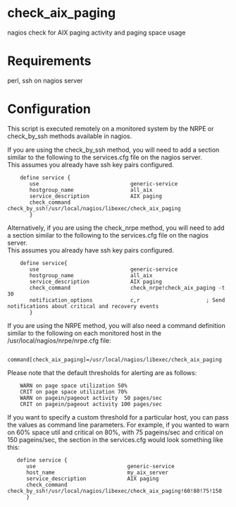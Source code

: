 # check_aix_paging
nagios check for AIX paging activity and paging space usage

# Requirements
perl, ssh on nagios server

# Configuration

This script is executed remotely on a monitored system by the NRPE or check_by_ssh methods available in nagios.  

If you are using the check_by_ssh method, you will need to add a section similar to the following to the services.cfg file on the nagios server.  
This assumes you already have ssh key pairs configured.
```
    define service {
       use                             generic-service
       hostgroup_name                  all_aix
       service_description             AIX paging
       check_command                   check_by_ssh!/usr/local/nagios/libexec/check_aix_paging
       }
```

Alternatively, if you are using the check_nrpe method, you will need to add a section similar to the following to the services.cfg file on the nagios server.  
This assumes you already have ssh key pairs configured.
```
    define service{
       use                             generic-service
       hostgroup_name                  all_aix
       service_description             AIX paging
       check_command                   check_nrpe!check_aix_paging -t 30
       notification_options            c,r                     ; Send notifications about critical and recovery events
       }
```

If you are using the NRPE method, you will also need a command definition similar to the following on each monitored host in the /usr/local/nagios/nrpe/nrpe.cfg file:
```
    command[check_aix_paging]=/usr/local/nagios/libexec/check_aix_paging
```



Please note that the default thresholds for alerting are as follows:
```
    WARN on page space utilization 50%
    CRIT on page space utilization 70%
    WARN on pagein/pageout activity  50 pages/sec
    CRIT on pagein/pageout activity 100 pages/sec
```

If you want to specify a custom threshold for a particular host, you can pass the values as command line parameters.
For example, if you wanted to warn on 60% space util and critical on 80%, with 75 pageins/sec and critical on 150 pageins/sec,
the section in the services.cfg would look something like this:
```
   define service {
      use                             generic-service
      host_name                       my_aix_server
      service_description             AIX paging
      check_command                   check_by_ssh!/usr/local/nagios/libexec/check_aix_paging!60!80!75!150
      }
```
